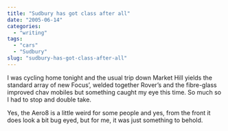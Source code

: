 ```yaml
---
title: "Sudbury has got class after all"
date: "2005-06-14"
categories:
  - "writing"
tags:
  - "cars"
  - "Sudbury"
slug: "sudbury-has-got-class-after-all"
---
```


 <!-- [![Photo sharing](/images/19351255_94f7f0bf8a_m.jpg)](https://www.flickr.com/photos/funkylarma/19351255/ "Morgan Aero8") -->

I was cycling home tonight and the usual trip down Market Hill yields the standard array of new Focus’, welded together Rover’s and the fibre-glass improved chav mobiles but something caught my eye this time. So much so I had to stop and double take.

Yes, the Aero8 is a little weird for some people and yes, from the front it does look a bit bug eyed, but for me, it was just something to behold.
